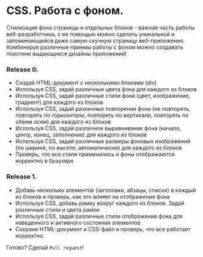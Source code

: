 # CSS. Работа с фоном.

Стилизация фона страницы и отдельных блоков - важная часть работы веб-разработчика, с ее помощью можно сделать уникальной и запоминающейся даже самую скучную страницу веб-приложения. Комбинируя различные приемы работы с фоном можно создавать поистине выдающиеся дизайны приложений!


### Release 0.

- Создай HTML-документ с несколькими блоками (div)
- Используя CSS, задай различные цвета фона для каждого из блоков
- Используя CSS, задай различные стили фона (цвет, изображение, градиент) для каждого из блоков
- Используя CSS, задай различные повторения фона (не повторять, повторять по горизонтали, повторять по вертикали, повторять по обеим осям) для каждого из блоков
- Используя CSS, задай различное выравнивание фона (начало, центр, конец, заполнение) для каждого из блоков
- Используя CSS, задай различные размеры фоновых изображений (по ширине, по высоте, автоматически) для каждого из блоков
- Проверь, что все стили применились и фоны отображаются корректно в браузере

### Release 1.

- Добавь несколько элементов (заголовки, абзацы, списки) в каждый из блоков и проверь, как это влияет на отображение фона
- Используя CSS, добавь рамку вокруг каждого из блоков. Задай различные стили и цвета рамок
- Используя CSS, задай различные стили отображения фона для наведенного и активного состояния элементов
- Сохрани HTML-документ и CSS-файл и проверь, что все работает корректно.

Готово? Сделай `Pull request`!
